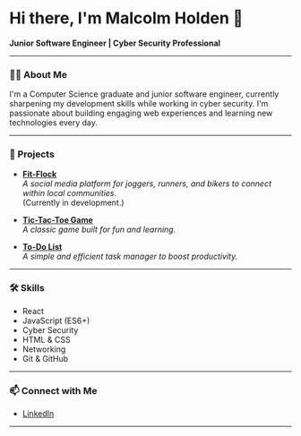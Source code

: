 # Hi there, I'm Malcolm Holden 👋

**Junior Software Engineer | Cyber Security Professional**

---

### 👨‍💻 About Me

I'm a Computer Science graduate and junior software engineer, currently sharpening my development skills while working in cyber security. I'm passionate about building engaging web experiences and learning new technologies every day.

---

### 🚀 Projects

- **[Fit-Flock](#)**  
  _A social media platform for joggers, runners, and bikers to connect within local communities._  
  (Currently in development.)

- **[Tic-Tac-Toe Game](https://github.com/malcholden/tic-tac-toe-game)**  
  _A classic game built for fun and learning._

- **[To-Do List](https://github.com/malcholden/todo-revamped)**  
  _A simple and efficient task manager to boost productivity._

---

### 🛠️ Skills

- React
- JavaScript (ES6+)
- Cyber Security
- HTML & CSS
- Networking
- Git & GitHub

---

### 📫 Connect with Me

- [LinkedIn](https://linkedin.com/malcolm-holden/)

---
